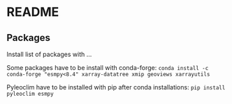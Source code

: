 # README



## Packages

Install list of packages with ...


Some packages have to be install with conda-forge:
`conda install -c conda-forge "esmpy<8.4" xarray-datatree xmip geoviews xarrayutils`

Pyleoclim have to be installed with pip after conda installations:
`pip install pyleoclim esmpy`
